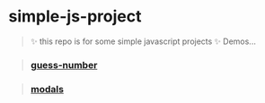 # simple-js-project

> ✨ this repo is for some simple javascript projects ✨
> Demos...

> ### [guess-number](https://aboozarhoseini.github.io/simple-js-projects/guess_my_number/index.html)

> ### [modals]( https://aboozarhoseini.github.io/simple-js-projects/modals/index.html)

